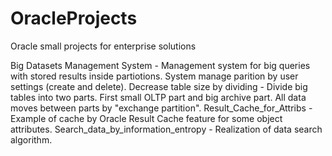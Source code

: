# OracleProjects
 Oracle small projects for enterprise solutions
 
 Big Datasets Management System - Management system for big queries with stored results inside partiotions. System manage parition by user settings (create and delete).
 Decrease table size by dividing - Divide big tables into two parts. First small OLTP part and big archive part. All data moves between parts by "exchange partition".
 Result_Cache_for_Attribs - Example of cache by Oracle Result Cache feature for some object attributes.
 Search_data_by_information_entropy - Realization of data search algorithm.
